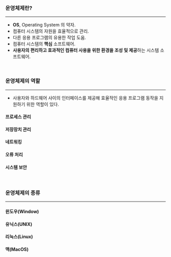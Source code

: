 
### 운영체제란?
---
- **OS**, Operating System 의 약자.
- 컴퓨터 시스템의 자원을 효율적으로 관리.
- 다른 응용 프로그램의 유용한 작업 도움.
- 컴퓨터 시스템의 **핵심** 소프트웨어.
- **사용자의 편리하고 효과적인 컴퓨터 사용을 위한 환경을 조성 및 제공**하는 시스템 소프트웨어.
<br>


### 운영체제의 역할
---
- 사용자와 하드웨어 사이의 인터페이스를 제공해 효율적인 응용 프로그램 동작을 지원하기 위한 역할이 있다.

#### 프로세스 관리
#### 저장장치 관리
#### 네트워킹
#### 오류 처리
#### 시스템 보안
<br>


### 운영체제의 종류
---
#### 윈도우(Window)
#### 유닉스(UNIX)
#### 리눅스(Linux)
#### 맥(MacOS)
<br>
